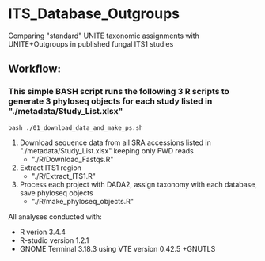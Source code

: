 # ITS_Database_Outgroups
Comparing "standard" UNITE taxonomic assignments with UNITE+Outgroups in published fungal ITS1 studies


## **Workflow:**

### This simple BASH script runs the following 3 R scripts to generate 3 phyloseq objects for each study listed in "./metadata/Study_List.xlsx"

```
bash ./01_download_data_and_make_ps.sh
```

1. Download sequence data from all SRA accessions listed in "./metadata/Study_List.xlsx" keeping only FWD reads
    + "./R/Download_Fastqs.R"
2. Extract ITS1 region
    + "./R/Extract_ITS1.R"
3. Process each project with DADA2, assign taxonomy with each database, save phyloseq objects
    + "./R/make_phyloseq_objects.R"



All analyses conducted with:
+ R verion 3.4.4
+ R-studio version 1.2.1
+ GNOME Terminal 3.18.3 using VTE version 0.42.5 +GNUTLS
